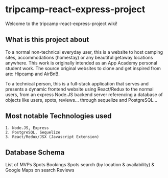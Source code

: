 # tripcamp-react-express-project

Welcome to the tripcamp-react-express-project wiki!

## What is this project about
To a normal non-technical everyday user, this is a website to host camping sites, accommodations (homestay) or any beautiful getaway locations anywhere. This work is originally intended as an App Academy personal student work. The source original websites to clone and get inspired from are: Hipcamp and AirBnB.

To a technical person, this is a full-stack application that serves and presents a dynamic frontend website using React/Redux to the normal users, from an express Node.JS backend server referencing a database of objects like users, spots, reviews... through sequelize and PostgreSQL...

## Most notable Technologies used
    1. Node.JS, Express
    2. PostgreSQL, Sequelize
    3. React/Redux/JSX (Javascript Extension)

## Database Schema


List of MVPs
Spots
Bookings
Spots search (by location & availability) & Google Maps on search
Reviews
